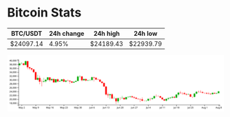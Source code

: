 # Bitcoin Stats

BTC/USDT|24h change|24h high|24h low|
|---|---|---|---|
|$24097.14|4.95%|$24189.43|$22939.79|

<img src="./chart.svg">
